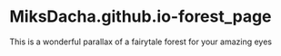 # MiksDacha.github.io-forest_page

This is a wonderful parallax of a fairytale forest for your amazing eyes
